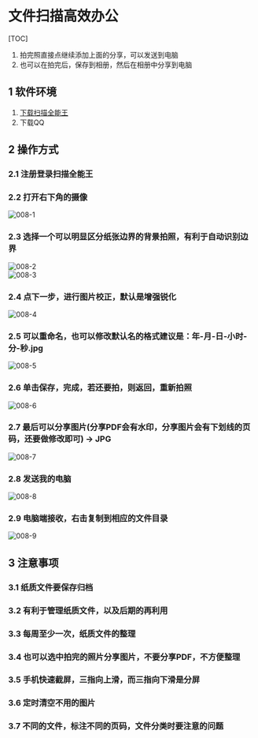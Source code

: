 # 文件扫描高效办公  
[TOC]


1. 拍完照直接点继续添加上面的分享，可以发送到电脑    
2. 也可以在拍完后，保存到相册，然后在相册中分享到电脑   

## 1 软件环境  
1. [下载扫描全能王](https://www.camscanner.com/)    
2. 下载QQ   
## 2 操作方式  
### 2.1  注册登录扫描全能王   
### 2.2  打开右下角的摄像   
![008-1](./img/008-1.jpg)   
### 2.3  选择一个可以明显区分纸张边界的背景拍照，有利于自动识别边界  
![008-2](./img/008-2.jpg)   
![008-3](./img/008-3.jpg)   
### 2.4  点下一步，进行图片校正，默认是增强锐化  
![008-4](./img/008-4.jpg)    
### 2.5  可以重命名，也可以修改默认名的格式建议是：年-月-日-小时-分-秒.jpg    
![008-5](./img/008-5.jpg)     
### 2.6  单击保存，完成，若还要拍，则返回，重新拍照   
![008-6](./img/008-6.jpg)     
### 2.7  最后可以分享图片(分享PDF会有水印，分享图片会有下划线的页码，还要做修改即可) → JPG   
![008-7](./img/008-7.jpg)  
### 2.8  发送我的电脑   
![008-8](./img/008-8.jpg)  
### 2.9  电脑端接收，右击复制到相应的文件目录   
![008-9](./img/008-9.png)    

## 3 注意事项  
### 3.1 纸质文件要保存归档   
### 3.2 有利于管理纸质文件，以及后期的再利用   
### 3.3 每周至少一次，纸质文件的整理   
### 3.4 也可以选中拍完的照片分享图片，不要分享PDF，不方便整理  
### 3.5 手机快速截屏，三指向上滑，而三指向下滑是分屏  
### 3.6 定时清空不用的图片  
### 3.7 不同的文件，标注不同的页码，文件分类时要注意的问题    







